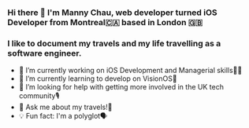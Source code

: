 ### Hi there 👋 I'm Manny Chau, web developer turned iOS Developer from Montreal🇨🇦 based in London 🇬🇧
### I like to document my travels and my life travelling as a software engineer.

- 🔭 I’m currently working on iOS Development and Managerial skills🧑‍💻
- 🌱 I’m currently learning to develop on VisionOS🥽
- 🤔 I’m looking for help with getting more involved in the UK tech community🎙
- 💬 Ask me about my travels!🛫
- 💡 Fun fact: I'm a polyglot🗣

